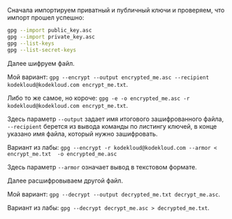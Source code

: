 Сначала импортируем приватный и публичный ключи и проверяем, что импорт прошел успешно:

```bash
gpg --import public_key.asc
gpg --import private_key.asc
gpg --list-keys
gpg --list-secret-keys
```

Далее шифруем файл.

Мой вариант: `gpg --encrypt --output encrypted_me.asc --recipient kodekloud@kodekloud.com encrypt_me.txt`.

Либо то же самое, но короче: `gpg -e -o encrypted_me.asc -r kodekloud@kodekloud.com encrypt_me.txt`.

Здесь параметр `--output` задает имя итогового зашифрованного файла, `--recipient` берется из вывода команды по листингу ключей, в конце указано имя файла, который нужно зашифровать.

Вариант из лабы: `gpg --encrypt -r kodekloud@kodekloud.com --armor < encrypt_me.txt  -o encrypted_me.asc`

Здесь параметр `--armor` означает вывод в текстовом формате.

Далее расшифровываем другой файл.

Мой вариант: `gpg --decrypt --output decrypted_me.txt decrypt_me.asc`.

Вариант из лабы: `gpg --decrypt decrypt_me.asc > decrypted_me.txt`.

